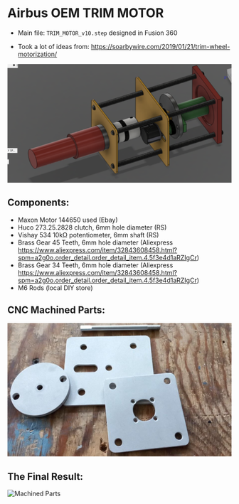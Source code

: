 # Airbus OEM TRIM MOTOR

* Main file: `TRIM_MOTOR_v10.step` designed in Fusion 360 

* Took a lot of ideas from: https://soarbywire.com/2019/01/21/trim-wheel-motorization/

![Machined Parts](preview.png)

## Components:

* Maxon Motor 144650 used (Ebay)
* Huco 273.25.2828 clutch, 6mm hole diameter (RS)
* Vishay 534 10kΩ potentiometer, 6mm shaft (RS)
* Brass Gear 45 Teeth, 6mm hole diameter (Aliexpress https://www.aliexpress.com/item/32843608458.html?spm=a2g0o.order_detail.order_detail_item.4.5f3e4d1aRZIgCr) 
* Brass Gear 34 Teeth, 6mm hole diameter (Aliexpress https://www.aliexpress.com/item/32843608458.html?spm=a2g0o.order_detail.order_detail_item.4.5f3e4d1aRZIgCr)
* M6 Rods (local DIY store)

## CNC Machined Parts:

![Machined Parts](machined_parts.jpg)

## The Final Result:

![Machined Parts](final.jpg)
